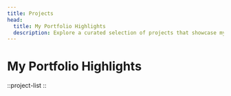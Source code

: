 ```yaml
---
title: Projects
head:
  title: My Portfolio Highlights
  description: Explore a curated selection of projects that showcase my problem-solving skills and web development expertise.
---
```


# My Portfolio Highlights

::project-list
::
